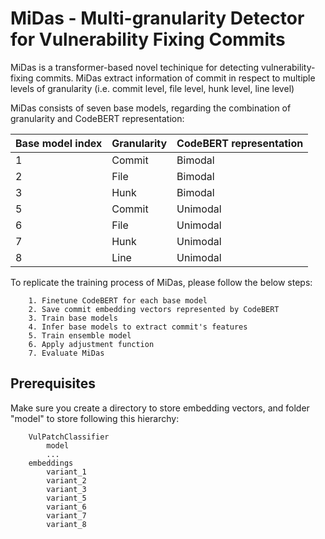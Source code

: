 # MiDas - Multi-granularity Detector for Vulnerability Fixing Commits

MiDas is a transformer-based novel techinique for detecting vulnerability-fixing commits. MiDas extract information of commit in respect to multiple levels of granularity (i.e. commit level, file level, hunk level, line level)

MiDas consists of seven base models, regarding the combination of granularity and CodeBERT representation:


| Base model index | Granularity | CodeBERT representation |
|------------------|-------------|-------------------------|
| 1                | Commit      | Bimodal                 |
| 2                | File        | Bimodal                 |
| 3                | Hunk        | Bimodal                 |
| 5                | Commit      | Unimodal                |
| 6                | File        | Unimodal                |
| 7                | Hunk        | Unimodal                |
| 8                | Line        | Unimodal                |


To replicate the training process of MiDas, please follow the below steps:

        1. Finetune CodeBERT for each base model
        2. Save commit embedding vectors represented by CodeBERT
        3. Train base models
        4. Infer base models to extract commit's features
        5. Train ensemble model
        6. Apply adjustment function 
        7. Evaluate MiDas 

## Prerequisites
Make sure you create a directory to store embedding vectors, and folder "model" to store following this hierarchy:
```
    VulPatchClassifier
        model
        ...
    embeddings
        variant_1
        variant_2
        variant_3
        variant_5
        variant_6
        variant_7
        variant_8
```
